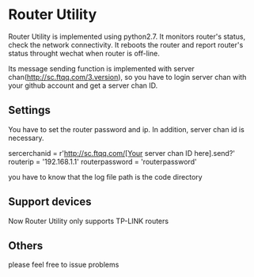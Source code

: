 # Router Utility
Router Utility is implemented using python2.7. It monitors router's status, check the network connectivity. It reboots the router and report router's status throught wechat when router is off-line.

Its message sending function is implemented with server chan(http://sc.ftqq.com/3.version), so you have to login server chan with your github account and get a server chan ID.

## Settings
You have to set the router password and ip. In addition, server chan id is necessary.

sercerchanid = r'http://sc.ftqq.com/[Your server chan ID here].send?'
routerip = '192.168.1.1'
routerpassword = 'routerpassword'

you have to know that the log file path is the code directory

## Support devices
Now Router Utility only supports TP-LINK routers

## Others
please feel free to issue problems
